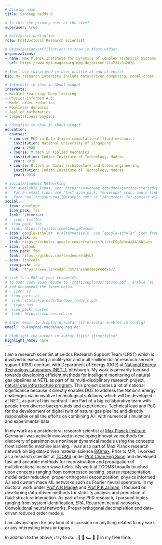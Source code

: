 ```yaml
---
# Display name
title: Sandeep Reddy B

# Is this the primary user of the site?
superuser: true

# Role/position/tagline
role: Postdoctoral Research Scientist

# Organizations/Affiliations to show in About widget
organizations:
- name: Max Planck Institute for Dynamics of Complex Technical Systems 
  url: https://www.mpi-magdeburg.mpg.de/person/114724/842836

# Short bio (displayed in user profile at end of posts)
bio: My research interests include data-driven computing, model order reduction, physics informed A.I and nonlinear systems.

# Interests to show in About widget
interests:
- Machine learning/ Deep learning
- Physics-informed A.I.
- Model order reduction
- Nonlinear dynamics
- Applied mathematics
- Computational physics

# Education to show in About widget
education:
  courses:
  - course: PhD in Data-driven computational fluid mechanics
    institution: National University of Singapore
    year: 2020
  - course: M.tech in Applied mechanics
    institution: Indian Institute of Technology, Madras 
    year: 2015
  - course: B.tech in Naval architecture and Ocean engineering
    institution: Indian Institute of Technology, Madras 
    year: 2014

# Social/Academic Networking
# For available icons, see: https://wowchemy.com/docs/getting-started/page-builder/#icons
#   For an email link, use "fas" icon pack, "envelope" icon, and a link in the
#   form "mailto:your-email@example.com" or "/#contact" for contact widget.
social:
- icon: envelope
  icon_pack: fas
  link: '/#contact'
# - icon: twitter
#  icon_pack: fab
#  link: https://twitter.com/GeorgeCushen
- icon: google-scholar  # Alternatively, use `google-scholar` icon from `ai` icon pack
  icon_pack: ai
  link: https://scholar.google.com/citations?user=FSg8V9cAAAAJ&hl=en
- icon: github
  icon_pack: fab
  link: https://github.com/sandeepreddyb7
- icon: linkedin
  icon_pack: fab
  link: https://www.linkedin.com/in/sandeepreddyb7/

# Link to a PDF of your resume/CV.
# To use: copy your resume to `static/uploads/resume.pdf`, enable `ai` icons in `params.toml`, 
# and uncomment the lines below.
# - icon: cv
#  icon_pack: ai
#  link: static/uploads/Sandeep_reddy_C.pdf
# - icon: nus
#  icon_pack: custom
#  link: https://www.nus.edu.sg

# Enter email to display Gravatar (if Gravatar enabled in Config)
email: "bukka@mpi-magdeburg.mpg.de"

# Highlight the author in author lists? (true/false)
highlight_name: name
---
```

I am a research scientist at Leidos Research Support Team (LRST) which is involved in executing a mulit-year and multi-million dollar research service support (RSS) contract with Department of Energy (DOE) at [National Energy Technology Laboratory (NETL)](https://netl.doe.gov),
pittsburgh. My work is primarily focused towards developing efficient methods for intelligent monitoring of natural gas pipelines at NETL as part of its multi-disciplinary research project, [natural gas infrastucture program](https://netl.doe.gov/oil-gas/ngi). This project carries a lot of national significance because it directly enables DOE to address the Nation’s energy challenges via innovative technological solutions, which will be developed at NETL as part of this contract. I am Part of a big collaborative team with people from diverse backgrounds and experiences. Technical lead and PoC for the development of digital twin of natural gas pipeline and directly responsible or all the efforts on combining A.I. with numerical simulations and experimental data.

In my work as a postdoctoral research scientist at [Max Planck Institute](https://www.mpi-magdeburg.mpg.de/person/114724/842836), Germany i was actively involved in developing  innovative methods for discovery of parsimonious nonlinear dynamical models using the concepts from scientific machine learning. I was also part of Max Planck research network on big data-driven material science [BiGmax](https://www.bigmax.mpg.de/scope). 
Prior to MPI, I worked as a research scientist at [TCOMS](https://www.tcoms.sg) under [Prof Chan Eng Soon](https://www.eng.nus.edu.sg/cee/staff/chan-eng-soon/) and developed fast and accurate methods for reconstruction and propagation of multidirectional ocean wave fields. My work at TCOMS broadly touched upon concepts ranging from compressed sensing, sparse representation, model order reduction, proper orthogonal decomposition, physics informed A.I and custom made ML networks such as Fourier neural operators. In my doctoral work under [Prof A R Magee](https://www.eng.nus.edu.sg/cee/staff/magee-allan-ross/) and [Prof R K Jaiman](https://mech.ubc.ca/rajeev-jaiman/), I focused on developing data-driven methods for stability analysis and prediction of fluid-structure interaction. As part of my PhD research, I pursued topics ranging from system identification, ERA, Recurrent neural networks, Convolutional neural networks, Proper orthogonal decompisition and data-driven reduced order models. 

I am always open for any kind of discussion on anything related to my work or any interesting ideas or topics. 

In addition to the above, i try to do... 🏃 🥋 🏎️ 🏏 🎦 in my free time.
